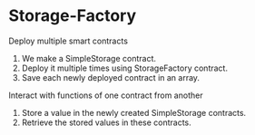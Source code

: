 # Storage-Factory

Deploy multiple smart contracts
  1. We make a SimpleStorage contract.
  2. Deploy it multiple times using StorageFactory contract.
  3. Save each newly deployed contract in an array.
  
Interact with functions of one contract from another
  1. Store a value in the newly created SimpleStorage contracts.
  2. Retrieve the stored values in these contracts.


